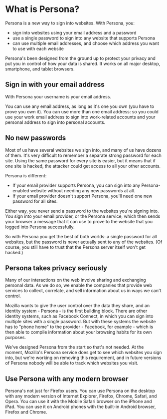 # What is Persona? #

Persona is a new way to sign into websites. With Persona, you:

* sign into websites using your email address and a password
* use a single password to sign into any website that supports Persona
* can use multiple email addresses, and choose which address you want to use with each website

Persona's been designed from the ground up to protect your privacy and put you in control of how your data is shared. It works on all major desktop, smartphone, and tablet browsers.

## Sign in with your email address ##

With Persona your username is your email address.

You can use any email address, as long as it's one you own (you have to prove you own it). You can use more than one email address: so you could use your work email address to sign into work-related accounts and your personal address to sign into personal accounts.

## No new passwords ##

Most of us have several websites we sign into, and many of us have dozens of them. It's very difficult to remember a separate strong password for each site. Using the same password for every site is easier, but it means that if one site is hacked, the attacker could get access to all your other accounts.

Persona is different:

* If your email provider supports Persona, you can sign into any Persona-enabled website without needing any new passwords at all.
* If your email provider doesn't support Persona, you'll need one new password for all sites.

Either way, you never send a password to the websites you're signing into. You sign into your email provider, or the Persona service, which then sends your browser a message that it can use to prove to the website that you logged into Persona successfully.

So with Persona you get the best of both worlds: a single password for all websites, but the password is never actually sent to any of the websites. (Of course, you still have to trust that the Persona server itself won't get hacked.)

## Persona takes privacy seriously ##

Many of our interactions on the web involve sharing and exchanging personal data. As we do so, we enable the companies that provide web services to collect, correlate, and sell information about us in ways we can't control.

Mozilla wants to give the user control over the data they share, and an identity system - Persona - is the first building block. There are other identity systems, such as Facebook Connect, in which you can sign into multiple sites with a single password. But with these systems the website has to "phone home" to the provider - Facebook, for example - which is then able to compile information about your browsing habits for its own purposes.

We've designed Persona from the start so that's not needed. At the moment, Mozilla's Persona service does get to see which websites you sign into, but we're working on removing this requirement, and in future versions of Persona nobody will be able to track which websites you visit.

## Use Persona with any modern browser ##

Persona's not just for Firefox users. You can use Persona on the desktop with any modern version of Internet Explorer, Firefox, Chrome, Safari, and Opera. You can use it with the Mobile Safari browser on the iPhone and iPad. You can use it on Android phones with the built-in Android browser, Firefox and Chrome.
